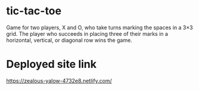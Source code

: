 # tic-tac-toe
Game for two players, X and O, who take turns marking the spaces in a 3×3 grid. The player who succeeds in placing three of their marks in a horizontal, vertical, or diagonal row wins the game.

# Deployed site link
https://zealous-yalow-4732e8.netlify.com/